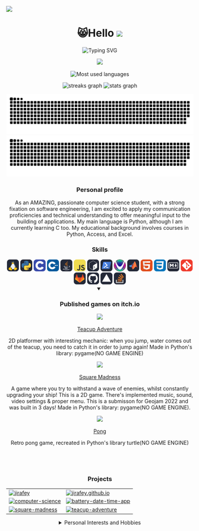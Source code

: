 <img src="https://media1.giphy.com/media/OfgFXNVi8gnEXvbske/giphy.gif" height="40" align="left"> <br>

<h1 align="center">😸Hello <img src="https://media.giphy.com/media/hvRJCLFzcasrR4ia7z/giphy.gif" width="32"> </h1>
<div align="center">

<div align="center">

<img src="https://readme-typing-svg.demolab.com?font=Fira+Code&pause=1000&color=F0CD7C&center=true&height=40&duration=4000&width=530&lines=Passionate+Computer+Science+student;Python+Developer;Open+to+job+offers;Interested+in+deepening+interpersonal+skills;Mainly+programming+in+Python%2C+C%2FC%2B%2B;I+also+use+HTML%2C+CSS%2C+JavaScript;Finished+courses+in+Python%2C+Excel%2C+Access;Cold+showers+enthusiast;Feel+free+to+follow%2C+star%2C+fork" alt="Typing SVG" align="center" />  </div>
![](https://komarev.com/ghpvc/?username=jirafey&style=flat&color=F1cc7b)

  <img src="https://github-readme-stats-k4xr.vercel.app/api/top-langs/?username=jirafey&langs_count=6&layout=compact&show_icons=true&bg_color=20,f4e892,f1ce7d,f5e58d,f0cd7b,f0cd7b&title_color=4B311A&text_color=000&count_private=true&hide_border=true&card_width=330&card_height=100" alt="Most used languages" /> <br>

  <img src="https://github-readme-streak-stats-vercel-zeta.vercel.app/?user=jirafey&theme=default&hide_border=true&dates=664b2b&sideLabels=664b2b&border=f0cd7b&stroke=664c2b&ring=664c2b&fire=664b2b&currStreakNum=664c2b&sideNums=664c2b&currStreakLabel=664c2b&background=f0cd7b" height="150" alt="streaks graph"  />

  <img src="https://github-readme-stats-k4xr.vercel.app/api?username=jirafey&show_icons=true&bg_color=80,f0cd7b,f1ce7d,f5e58d,f4e892,81613a,f2cf7b&title_color=4B311A&text_color=000&count_private=true&hide_border=true" height="150" alt="stats graph"  />
</div> 
<div align="center">

![github contribution grid snake animation](https://raw.githubusercontent.com/jirafey/jirafey/output/github-contribution-grid-snake-dark.svg#gh-dark-mode-only)![github contribution grid snake animation](https://raw.githubusercontent.com/jirafey/jirafey/output/github-contribution-grid-snake.svg#gh-light-mode-only)

</div>

<div align="center">
<h3>Personal profile</h3>
    <div text-align="justify">
<p> As an AMAZING, passionate computer science student, with a strong fixation on software engineering, I am excited to apply my communication proficiencies and technical understanding to offer meaningful input to the building of applications.
My main language is Python, although I am currently learning C too. My educational background involves courses in Python, Access, and Excel. </p>
</div>
</details>
</div>

<div align="center">
<h3>Skills</h3>
<p align="center">
<div align="center">
<a href="https://en.wikipedia.org/wiki/Linux"><picture><source media="(prefers-color-scheme: dark)" srcset="images/Linux-Light.svg">
<img height="32" width="32" alt="Linux" src="images/Linux-Dark.svg"></picture></a>
<a href="https://www.python.org"><picture><source media="(prefers-color-scheme: dark)" srcset="images/Python-Light.svg">
<img height="32" width="32" alt="Python" src="images/Python-Dark.svg"></picture></a>
<a href="https://en.wikipedia.org/wiki/C_(programming_language)"><img height="32" width="32" src="images/C.svg" /></a> 
<a href="https://en.wikipedia.org/wiki/C%2B%2B"><img height="32" width="32" src="images/CPP.svg" /></a>
<a href="https://java.com/"><picture><source media="(prefers-color-scheme: dark)" srcset="images/Java-Light.svg">
<img height="32" width="32" alt="Java" src="images/Java-Dark.svg"></picture></a>
<a href="https://www.javascript.com/"><img height="32" width="32" src="images/JavaScript.svg" alt=JavaScript /></a>
<a href="https://www.gnu.org/software/bash/"><picture><source media="(prefers-color-scheme: dark)" srcset="images/Bash-Light.svg">
<img height="32" width="32" alt="Bash" src="images/Bash-Dark.svg"></picture></a>
<a href="https://en.wikipedia.org/wiki/PowerShell"><picture><source media="(prefers-color-scheme: dark)" srcset="images/Powershell-Light.svg">
<img height="32" width="32" alt="Powershell" src="images/Powershell-Dark.svg"></picture></a>
<a href="https://uiua.org"><img height="32" width="32" alt="Uiua" src="images/141476592.png"></picture></a>
<!-- <a href="https://www.rust-lang.org/"><img height="32" width="32" src="images/Rust.svg" alt=Rust /></a> -->
<a href="https://www.mathworks.com/products/matlab.html"><picture><source media="(prefers-color-scheme: dark)" srcset="images/Matlab-Light.svg">
<img height="32" width="32" alt="Matlab" src="images/Matlab-Dark.svg"></picture></a>
<!-- <a href="https://www.arduino.cc/"><img height="32" width="32" src="https://raw.githubusercontent.com/jirafey/jirafey/601f276a8c25cf415fca2137ea7d24b99b1f1b10/images/Arduino.svg" </img></a> -->
<a href="https://en.wikipedia.org/wiki/HTML"><img height="32" width="32" src="images/HTML.svg" /></a>
<a href="https://en.wikipedia.org/wiki/CSS"><img height="32" width="32" src="images/CSS.svg" /></a>
<a href="https://www.markdownguide.org/"><picture><source media="(prefers-color-scheme: dark)" srcset="images/Markdown-Light.svg"/>
<img height="32" width="32" alt="Markdown" src="images/Markdown-Dark.svg"></picture></a>
<a href="https://git-scm.com"><img height="32" width="32" alt="Git" src="images/Git.svg"/></a>
<a href="https://gitlab.com"><picture><source media="(prefers-color-scheme: dark)" srcset="images/GitLab-Light.svg">
<img height="32" width="32" alt="GitLab" src="images/GitLab-Dark.svg"></picture></a>
<a href="https://github.com/"><picture><source media="(prefers-color-scheme: dark)" srcset="images/Github-Light.svg">
<img height="32" width="32" alt="Github" src="images/Github-Dark.svg"></picture></a>
<a href="https://vercel.com/"><picture><source media="(prefers-color-scheme: dark)" srcset="images/Vercel-Light.svg">
<img height="32" width="32" alt="Vercel" src="images/Vercel-Dark.svg"></picture></a>
<!-- <a href="https://code.visualstudio.com/"><picture><source media="(prefers-color-scheme: dark)" srcset="images/VSCode-Light.svg">
<img height="32" width="32" alt="VSCode" src="images/VSCode-Dark.svg"></picture></a>
<a href="https://code.visualstudio.com/"><picture><source media="(prefers-color-scheme: dark)" srcset="images/VIM-Light.svg">
<img height="32" width="32" alt="VIM" src="images/VIM-Dark.svg"></picture></a> -->
<!-- <a href="https://unity.com/"><picture><source media="(prefers-color-scheme: dark)" srcset="images/Unity-Light.svg">
<img height="32" width="32" alt="Unity" src="images/Unity-Dark.svg"></picture></a> -->
<a href="https://stackoverflow.com/"><picture><source media="(prefers-color-scheme: dark)" srcset="images/StackOverflow-Light.svg">
<img height="32" width="32" alt="StackOverflow" src="images/StackOverflow-Dark.svg"></picture></a>

</div>
<details open><summary><h3> Published games on itch.io </h3></summary>
<div align="center">                         
<a href="https://jirafey.itch.io"></a>
<a href="https://jirafey.itch.io/teacup-adventure"><img src="https://user-images.githubusercontent.com/97115044/211327111-82001490-b05e-4cc1-87bb-ad0317351ab4.png"  padding="10px" /><p>Teacup Adventure</p></a></div>
    <div text-align="justify">
<p>2D platformer with interesting mechanic: when you jump, water comes out of the teacup, you need to catch it in order to jump again!
    Made in Python's library: pygame(NO GAME ENGINE)</div>
</p><div align="center">
<a href="https://jirafey.itch.io/squaremadness"><img src="https://user-images.githubusercontent.com/97115044/211327312-3b9ac0c9-104e-47ea-8d88-8d65bfbba1d8.png"
padding="10px" /><p>Square Madness </p></a></div>
    <div text-align="justify"> 
              <p>A game where you try to withstand a wave of enemies, whilst constantly upgrading your ship! This is a 2D game. There's implemented music, sound, video settings & proper menu. This is a submisson for Geojam 2022 and was built in 3 days! Made in Python's library: pygame(NO GAME ENGINE).</p></div>
</div><div align="center">
<a href="https://jirafey.itch.io/pong"><img src="https://user-images.githubusercontent.com/97115044/211326562-7d06b0e3-c40f-4eed-a733-687e071a8565.png" padding="10px" />
    <p>Pong </p></a></div>
  <div align="center">
    <div text-align="justify">
        <p>Retro pong game, recreated in Python's library turtle(NO GAME ENGINE)</p></div>
</details>
  </div>

#

</div>
</details><br>

<table>
<div align="center"><h3>Projects</h3></div>
<tr>
<td><a href="https://github.com/jirafey/jirafey">
<img src="https://socialify.git.ci/jirafey/jirafey/image?description=1&forks=1&pulls=1&stargazers=1&language=1&name=1&owner=1&pattern=Formal%20Invitation&theme=Auto" style="margin:0;padding:0" alt="jirafey" 
  /></a>
</td>

<td>
<a href="https://github.com/jirafey/jirafey.github.io">
<img src="https://socialify.git.ci/jirafey/jirafey.github.io/image?description=1&forks=1&pulls=1&stargazers=1&language=1&name=1&owner=1&pattern=Formal%20Invitation&theme=Auto" style="margin:0;padding:0" alt="jirafey.github.io" /></a>
</td>
</tr>
<tr>
<td>
<a href="https://github.com/jirafey/computer-science">
<img src="https://socialify.git.ci/jirafey/computer-science/image?description=1&forks=1&pulls=1&stargazers=1&language=1&name=1&owner=1&pattern=Formal%20Invitation&theme=Auto" style="margin:0;padding:0" alt="computer-science"/></a>
</td>
<td><a href="https://github.com/jirafey/battery-date-time-app">
<img src="https://socialify.git.ci/jirafey/battery-date-time-app/image?description=1&language=1&name=1&forks=1&pulls=1&stargazers=1&owner=1&pattern=Formal%20Invitation&theme=Auto" style="margin:0;padding:0" alt="battery-date-time-app" /></a>
</td>
<tr>
<td><a href="https://github.com/jirafey/square-madness">
<img src="https://socialify.git.ci/jirafey/square-madness/image?description=1&forks=1&pulls=1&stargazers=1&language=1&name=1&owner=1&pattern=Formal%20Invitation&theme=Auto" style="margin:0;padding:0" alt="square-madness"  /></a>
</td>
<td><a href="https://github.com/jirafey/teacup-adventure">
<img src="https://socialify.git.ci/jirafey/teacup-adventure/image?description=1&forks=1&pulls=1&stargazers=1&language=1&name=1&owner=1&pattern=Formal%20Invitation&theme=Auto" style="margin:0;padding:0" alt="teacup-adventure" /></a>
</td>
</tr>
</table>
<div align ="center">
<details><summary>Personal Interests and Hobbies</summary>
<div align ="justify">
<p>- In my free time, I am passionate about open-source projects, and I am interested in mastering social interactions, meditation, cold showers, and massage. I also enjoy learning new things everyday, reading books, cooking, swimming. </p>
<p> - I am constantly working to improve my language skills, including Polish - Native, English - C1, Chinese(Mandarin) - B1, German - A2, Dutch - A1, I can read Russian, Japanese(katakana and hiragana), and Korean, but I do not speak them well enough. Additionally, I am a promoter of talking to strangers/ meeting up with friends whenever possible.</p>
<p> If you feel impostor syndrome, you don't feel like you know what you are doing, try this:
<a href>https://youtu.be/9CF9jx2Hhws?si=Jf4eM9HAye9PSmGq</a><br><br>
Paraphrased from the video: no looking up on the internet, no LSP, just notepad.<br>
Do:
<br>
- read a file line by line, convert to a number (ASCII) and sum it up
<br>
- it was later clarified that Primeagen wanted you to do that, if the file is filled with numbers and to sum it up, but you should be able to do both of those
<br>
- if you can't do that in your best language, learn your language properly.
</p>

<div align ="center">
<details>
<summary> <h5> Links to cool stuff that makes up my profile</h5> </summary>


[`Gradient GitHub Stats`](https://github.com/anuraghazra/github-readme-stats#readme)

[`GitHub contributions snake`](https://github.com/Platane/snk#readme)

[`Skill icons`](https://github.com/tandpfun/skill-icons#readme)

[`Running cat GIF creator`](https://giphy.com/otajaider) 
                    
[`Repository templates`](https://github.com/wei/socialify#readme)
                    
[`GitHub streaks`](https://github.com/DenverCoder1/github-readme-streak-stats#readme)
</details>
<p> If you liked my profile, you can <b>⭐</b><a href=https://github.com/jirafey/jirafey> this repo</a> and if you want to use this template you can <a href=https://github.com/jirafey/jirafey/fork> <b>fork it</b></a> and use it.</p>
                    </p>
                   
![](https://hit.yhype.me/github/profile?user_id=97115044)
    
 
